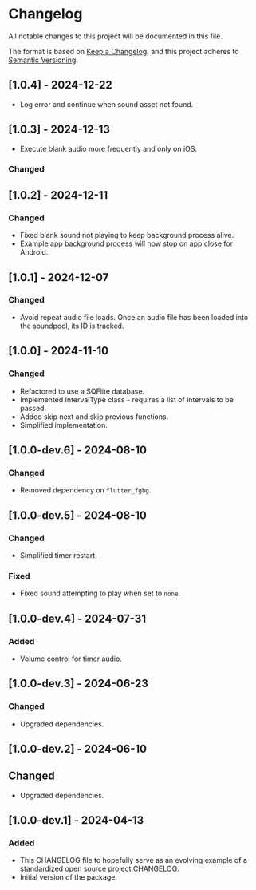 # Changelog

All notable changes to this project will be documented in this file.

The format is based on [Keep a Changelog](https://keepachangelog.com/en/1.1.0/),
and this project adheres to [Semantic Versioning](https://semver.org/spec/v2.0.0.html).

## [1.0.4] - 2024-12-22

- Log error and continue when sound asset not found.

## [1.0.3] - 2024-12-13

- Execute blank audio more frequently and only on iOS.

### Changed

## [1.0.2] - 2024-12-11

### Changed

- Fixed blank sound not playing to keep background process alive.
- Example app background process will now stop on app close for Android.

## [1.0.1] - 2024-12-07

### Changed

- Avoid repeat audio file loads. Once an audio file has been loaded into the soundpool, its ID is tracked.

## [1.0.0] - 2024-11-10

### Changed
- Refactored to use a SQFlite database.
- Implemented IntervalType class - requires a list of intervals to be passed.
- Added skip next and skip previous functions.
- Simplified implementation.

## [1.0.0-dev.6] - 2024-08-10

### Changed

- Removed dependency on `flutter_fgbg`.

## [1.0.0-dev.5] - 2024-08-10

### Changed

- Simplified timer restart.

### Fixed

- Fixed sound attempting to play when set to `none`.

## [1.0.0-dev.4] - 2024-07-31

### Added

- Volume control for timer audio.

## [1.0.0-dev.3] - 2024-06-23

### Changed

- Upgraded dependencies.

## [1.0.0-dev.2] - 2024-06-10

## Changed

- Upgraded dependencies.

## [1.0.0-dev.1] - 2024-04-13

### Added

- This CHANGELOG file to hopefully serve as an evolving example of a
  standardized open source project CHANGELOG.
- Initial version of the package.